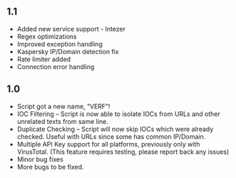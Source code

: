 ## 1.1
- Added new service support - Intezer
- Regex optimizations
- Improved exception handling
- Kaspersky IP/Domain detection fix
- Rate limiter added
- Connection error handling

## 1.0
- Script got a new name, “VERF”!
- IOC Filtering – Script is now able to isolate IOCs from URLs and other unrelated texts from same line.
- Duplicate Checking – Script will now skip IOCs which were already checked. Useful with URLs since some has common IP/Domain.
- Multiple API Key support for all platforms, previously only with VirusTotal. (This feature requires testing, please report back any issues)
- Minor bug fixes
- More bugs to be fixed.
